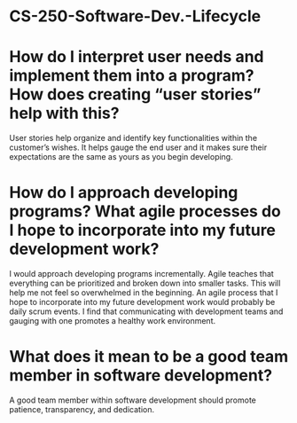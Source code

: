 # CS-250-Software-Dev.-Lifecycle

# How do I interpret user needs and implement them into a program? How does creating “user stories” help with this?
User stories help organize and identify key functionalities within the customer’s wishes. It helps gauge the end user and it makes sure their expectations are the same as yours as you begin developing. 

# How do I approach developing programs? What agile processes do I hope to incorporate into my future development work?
I would approach developing programs incrementally. Agile teaches that everything can be prioritized and broken down into smaller tasks. This will help me not feel so overwhelmed in the beginning. An agile process that I hope to incorporate into my future development work would probably be daily scrum events. I find that communicating with development teams and gauging with one promotes a healthy work environment. 

# What does it mean to be a good team member in software development?
A good team member within software development should promote patience, transparency, and dedication. 
